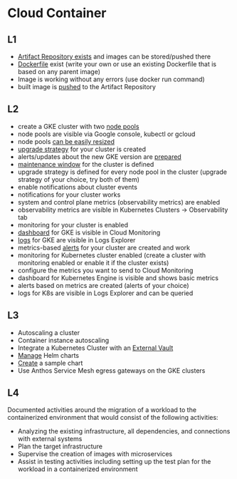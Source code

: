 # Cloud Container  
## L1  
- [Artifact Repository exists](https://github.com/o-lenczyk/peex/blob/main/CloudContainer/repo.tf#L1) and images can be stored/pushed there
- [Dockerfile](CloudBuild/Dockerfile) exist (write your own or use an existing Dockerfile that is based on any parent image)
- Image is working without any errors (use docker run command)
- built image is [pushed](https://github.com/o-lenczyk/peex/blob/main/CloudContainer/repo.tf#L1) to the Artifact Repository
  
## L2  
- create a GKE cluster with two [node pools](https://github.com/o-lenczyk/peex/blob/main/CloudContainer/gke.tf#L32)
- node pools are visible via Google console, kubectl or gcloud
- node pools [can be easily resized](https://github.com/o-lenczyk/peex/blob/main/CloudContainer/gke.tf#L37)
- [upgrade strategy](https://github.com/o-lenczyk/peex/blob/main/CloudContainer/gke.tf#L40) for your cluster is created
- alerts/updates about the new GKE version are [prepared](https://github.com/o-lenczyk/peex/blob/main/CloudContainer/gke.tf#L18)
- [maintenance window](https://github.com/o-lenczyk/peex/blob/main/CloudContainer/gke.tf#L25) for the cluster is defined
- upgrade strategy is defined for every node pool in the cluster (upgrade strategy of your choice, try both of them)
- enable notifications about cluster events
- notifications for your cluster works
- system and control plane metrics (observability metrics) are enabled
- observability metrics are visible in Kubernetes Clusters -> Observability tab
- monitoring for your cluster is enabled
- [dashboard](screenshots/monitoring.png) for GKE is visible in Cloud Monitoring
- [logs](screenshots/logs.png) for GKE are visible in Logs Explorer
- metrics-based [alerts](screenshots/alert.png) for your cluster are created and work
- monitoring for Kubernetes cluster enabled (create a cluster with monitoring enabled or enable it if the cluster exists)
- configure the metrics you want to send to Cloud Monitoring
- dashboard for Kubernetes Engine is visible and shows basic metrics
- alerts based on metrics are created (alerts of your choice)
- logs for K8s are visible in Logs Explorer and can be queried


## L3
- Autoscaling a cluster
- Container instance autoscaling
- Integrate a Kubernetes Cluster with an [External Vault](gifs/k8s-hashicorp-vault.gif) 
- [Manage](gifs/helm-repo.gif) Helm charts
- [Create](Helm/hello-chart/) a sample chart
- Use Anthos Service Mesh egress gateways on the GKE clusters

## L4
Documented activities around the migration of a workload to the containerized environment that would consist of the following activities:
- Analyzing the existing infrastructure, all dependencies, and connections with external systems
- Plan the target infrastructure
- Supervise the creation of images with microservices
- Assist in testing activities including setting up the test plan for the workload in a containerized environment